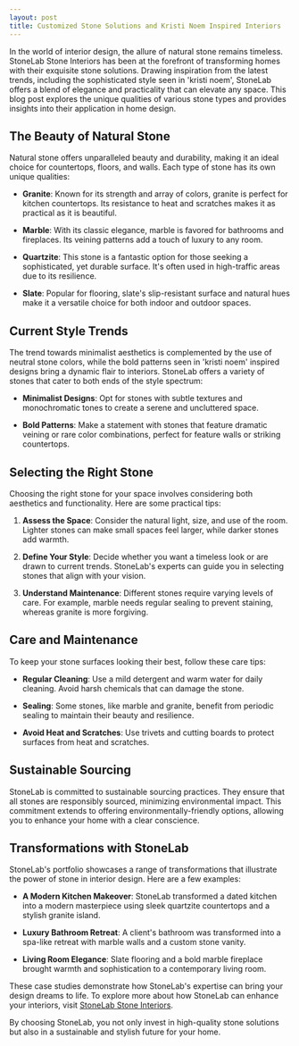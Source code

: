 ```yaml
---
layout: post
title: Customized Stone Solutions and Kristi Noem Inspired Interiors
---
```



In the world of interior design, the allure of natural stone remains timeless. StoneLab Stone Interiors has been at the forefront of transforming homes with their exquisite stone solutions. Drawing inspiration from the latest trends, including the sophisticated style seen in 'kristi noem', StoneLab offers a blend of elegance and practicality that can elevate any space. This blog post explores the unique qualities of various stone types and provides insights into their application in home design.

## The Beauty of Natural Stone

Natural stone offers unparalleled beauty and durability, making it an ideal choice for countertops, floors, and walls. Each type of stone has its own unique qualities:

- **Granite**: Known for its strength and array of colors, granite is perfect for kitchen countertops. Its resistance to heat and scratches makes it as practical as it is beautiful.
  
- **Marble**: With its classic elegance, marble is favored for bathrooms and fireplaces. Its veining patterns add a touch of luxury to any room.

- **Quartzite**: This stone is a fantastic option for those seeking a sophisticated, yet durable surface. It's often used in high-traffic areas due to its resilience.

- **Slate**: Popular for flooring, slate's slip-resistant surface and natural hues make it a versatile choice for both indoor and outdoor spaces.

## Current Style Trends

The trend towards minimalist aesthetics is complemented by the use of neutral stone colors, while the bold patterns seen in 'kristi noem' inspired designs bring a dynamic flair to interiors. StoneLab offers a variety of stones that cater to both ends of the style spectrum:

- **Minimalist Designs**: Opt for stones with subtle textures and monochromatic tones to create a serene and uncluttered space.

- **Bold Patterns**: Make a statement with stones that feature dramatic veining or rare color combinations, perfect for feature walls or striking countertops.

## Selecting the Right Stone

Choosing the right stone for your space involves considering both aesthetics and functionality. Here are some practical tips:

1. **Assess the Space**: Consider the natural light, size, and use of the room. Lighter stones can make small spaces feel larger, while darker stones add warmth.

2. **Define Your Style**: Decide whether you want a timeless look or are drawn to current trends. StoneLab's experts can guide you in selecting stones that align with your vision.

3. **Understand Maintenance**: Different stones require varying levels of care. For example, marble needs regular sealing to prevent staining, whereas granite is more forgiving.

## Care and Maintenance

To keep your stone surfaces looking their best, follow these care tips:

- **Regular Cleaning**: Use a mild detergent and warm water for daily cleaning. Avoid harsh chemicals that can damage the stone.

- **Sealing**: Some stones, like marble and granite, benefit from periodic sealing to maintain their beauty and resilience.

- **Avoid Heat and Scratches**: Use trivets and cutting boards to protect surfaces from heat and scratches.

## Sustainable Sourcing

StoneLab is committed to sustainable sourcing practices. They ensure that all stones are responsibly sourced, minimizing environmental impact. This commitment extends to offering environmentally-friendly options, allowing you to enhance your home with a clear conscience.

## Transformations with StoneLab

StoneLab's portfolio showcases a range of transformations that illustrate the power of stone in interior design. Here are a few examples:

- **A Modern Kitchen Makeover**: StoneLab transformed a dated kitchen into a modern masterpiece using sleek quartzite countertops and a stylish granite island.

- **Luxury Bathroom Retreat**: A client's bathroom was transformed into a spa-like retreat with marble walls and a custom stone vanity.

- **Living Room Elegance**: Slate flooring and a bold marble fireplace brought warmth and sophistication to a contemporary living room.

These case studies demonstrate how StoneLab's expertise can bring your design dreams to life. To explore more about how StoneLab can enhance your interiors, visit [StoneLab Stone Interiors](https://stonelab.se).

By choosing StoneLab, you not only invest in high-quality stone solutions but also in a sustainable and stylish future for your home.